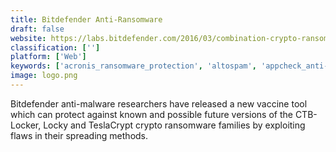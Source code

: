 ```yaml
---
title: Bitdefender Anti-Ransomware
draft: false 
website: https://labs.bitdefender.com/2016/03/combination-crypto-ransomware-vaccine-released/
classification: ['']
platform: ['Web']
keywords: ['acronis_ransomware_protection', 'altospam', 'appcheck_anti-ransomware', 'enhanced_mitigation_experience_toolkit', 'excubits_bouncer', 'faronics_anti-executable', 'hitmanpro.alert', 'kaspersky_anti-ransomware_tool_for_business', 'malwarebytes_anti-ransomware', 'osarmor', 'ransombuster', 'secureaplus', 'spamihilator']
image: logo.png
---
```

Bitdefender anti-malware researchers have released a new vaccine tool which can protect against known and possible future versions of the CTB-Locker, Locky and TeslaCrypt crypto ransomware families by exploiting flaws in their spreading methods.